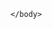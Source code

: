 <!DOCTYPE html>
<html>
  <head>
    <meta charset="utf-8">
    <title>Beginner's Guide to CSS</title>
    <style></style>
  </head>
  <body>
    
    
    
    
    
    
    
    
    
    
    </body>
 </html>
